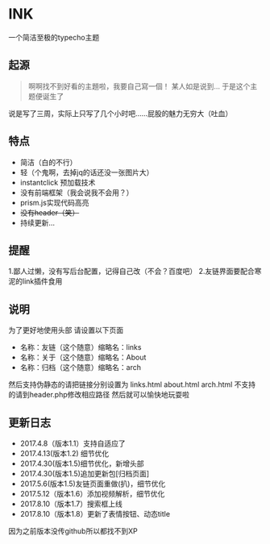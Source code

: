 # INK
一个简洁至极的typecho主题

## 起源
 > 啊啊找不到好看的主題啦，我要自己寫一個！
某人如是说到…
于是这个主题便诞生了

说是写了三周，实际上只写了几个小时吧……屁股的魅力无穷大（吐血）

## 特点
 - 简洁（白的不行）
 - 轻（个鬼啊，去掉jq的话还没一张图片大）
 - instantclick 预加载技术
 - 没有前端框架（我会说我不会用？）
 - prism.js实现代码高亮
 - ~~没有header（笑）~~
 - 持续更新…

 ## 提醒
1.鄙人过懒，没有写后台配置，记得自己改（不会？百度吧）
2.友链界面要配合寒泥的link插件食用

## 说明
为了更好地使用头部
请设置以下页面
 - 名称：友链（这个随意）缩略名：links
 - 名称：关于（这个随意）缩略名：About
 - 名称：归档（这个随意）缩略名：arch

然后支持伪静态的请把链接分别设置为
links.html   about.html   arch.html
不支持的请到header.php修改相应路径
然后就可以愉快地玩耍啦

## 更新日志
 - 2017.4.8（版本1.1）支持自适应了
 - 2017.4.13(版本1.2) 细节优化
 - 2017.4.30(版本1.5)细节优化，新增头部
 - 2017.4.30(版本1.5)追加更新包[归档页面]
 - 2017.5.6(版本1.5)友链页面重做(扒)，细节优化
 - 2017.5.12（版本1.6）添加视频解析，细节优化
 - 2017.8.10（版本1.7）搜索框上线
 - 2017.8.10（版本1.8）更新了表情按钮、动态title

 因为之前版本没传github所以都找不到XP

